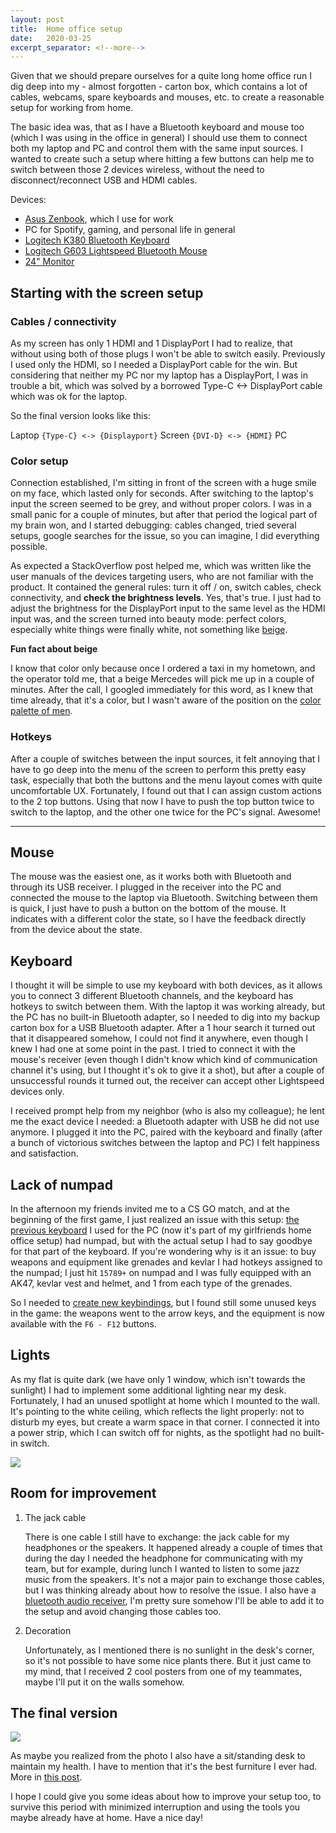 ```yaml
---
layout: post
title:  Home office setup
date:   2020-03-25
excerpt_separator: <!--more-->
---
```


Given that we should prepare ourselves for a quite long home office run I dig deep into my - almost forgotten - carton box, which contains a lot of cables, webcams, spare keyboards and mouses, etc. to create a reasonable setup for working from home.

The basic idea was, that as I have a Bluetooth keyboard and mouse too (which I was using in the office in general) I should use them to connect both my laptop and PC and control them with the same input sources. I wanted to create such a setup where hitting a few buttons can help me to switch between those 2 devices wireless, without the need to disconnect/reconnect USB and HDMI cables.
 <!--more-->
Devices:
* [Asus Zenbook](https://www.asus.com/Laptops/ASUS-ZenBook-UX410UA/), which I use for work
* PC for Spotify, gaming, and personal life in general
* [Logitech K380 Bluetooth Keyboard](https://www.logitech.com/en-us/product/multi-device-keyboard-k380)
* [Logitech G603 Lightspeed Bluetooth Mouse](https://www.logitechg.com/en-us/products/gaming-mice/g603-lightspeed-wireless-gaming-mouse.html)
* [24" Monitor](https://www.dell.com/lv/business/p/dell-p2414h/pd)

## Starting with the screen setup

### Cables / connectivity
As my screen has only 1 HDMI and 1 DisplayPort I had to realize, that without using both of those plugs I won't be able to switch easily. Previously I used only the HDMI, so I needed a DisplayPort cable for the win. But considering that neither my PC nor my laptop has a DisplayPort, I was in trouble a bit, which was solved by a borrowed Type-C <-> DisplayPort cable which was ok for the laptop.

So the final version looks like this:

Laptop `{Type-C} <-> {Displayport}` Screen `{DVI-D} <-> {HDMI}` PC

### Color setup

Connection established, I'm sitting in front of the screen with a huge smile on my face, which lasted only for seconds. After switching to the laptop's input the screen seemed to be grey, and without proper colors. I was in a small panic for a couple of minutes, but after that period the logical part of my brain won, and I started debugging: cables changed, tried several setups, google searches for the issue, so you can imagine, I did everything possible.

 As expected a StackOverflow post helped me, which was written like the user manuals of the devices targeting users, who are not familiar with the product. It contained the general rules: turn it off / on, switch cables, check connectivity, and **check the brightness levels**. Yes, that's true. I just had to adjust the brightness for the DisplayPort input to the same level as the HDMI input was, and the screen turned into beauty mode: perfect colors, especially white things were finally white, not something like [beige](https://en.wikipedia.org/wiki/Beige).

**Fun fact about beige**

 I know that color only because once I ordered a taxi in my hometown, and the operator told me, that a beige Mercedes will pick me up in a couple of minutes. After the call, I googled immediately for this word, as I knew that time already, that it's a color, but I wasn't aware of the position on the [color palette of men](https://9gag.com/gag/106661/how-women-and-men-see-colors).

### Hotkeys

After a couple of switches between the input sources, it felt annoying that I have to go deep into the menu of the screen to perform this pretty easy task, especially that both the buttons and the menu layout comes with quite uncomfortable UX. Fortunately, I found out that I can assign custom actions to the 2 top buttons. Using that now I have to push the top button twice to switch to the laptop, and the other one twice for the PC's signal. Awesome!

---

## Mouse

The mouse was the easiest one, as it works both with Bluetooth and through its USB receiver. I plugged in the receiver into the PC and connected the mouse to the laptop via Bluetooth. Switching between them is quick, I just have to push a button on the bottom of the mouse. It indicates with a different color the state, so I have the feedback directly from the device about the state.

## Keyboard

I thought it will be simple to use my keyboard with both devices, as it allows you to connect 3 different Bluetooth channels, and the keyboard has hotkeys to switch between them. With the laptop it was working already, but the PC has no built-in Bluetooth adapter, so I needed to dig into my backup carton box for a USB Bluetooth adapter. After a 1 hour search it turned out that it disappeared somehow, I could not find it anywhere, even though I knew I had one at some point in the past. I tried to connect it with the mouse's receiver (even though I didn't know which kind of communication channel it's using, but I thought it's ok to give it a shot), but after a couple of unsuccessful rounds it turned out, the receiver can accept other Lightspeed devices only.

I received prompt help from my neighbor (who is also my colleague); he lent me the exact device I needed: a Bluetooth adapter with USB he did not use anymore. I plugged it into the PC, paired with the keyboard and finally (after a bunch of victorious switches between the laptop and PC) I felt happiness and satisfaction.

## Lack of numpad

In the afternoon my friends invited me to a CS GO match, and at the beginning of the first game, I just realized an issue with this setup: [the previous keyboard](https://en.roccat.org/Support/Product/Ryos-MK) I used for the PC (now it's part of my girlfriends home office setup) had numpad, but with the actual setup I had to say goodbye for that part of the keyboard. If you're wondering why is it an issue: to buy weapons and equipment like grenades and kevlar I had hotkeys assigned to the numpad; I just hit `15789+` on numpad and I was fully equipped with an AK47, kevlar vest and helmet, and 1 from each type of the grenades.

So I needed to [create new keybindings](https://csgobuynds.com/buy-binds-generator.html#!/), but I found still some unused keys in the game: the weapons went to the arrow keys, and the equipment is now available with the `F6 - F12` buttons.

## Lights
As my flat is quite dark (we have only 1 window, which isn't towards the sunlight) I had to implement some additional lighting near my desk. Fortunately, I had an unused spotlight at home which I mounted to the wall. It's pointing to the white ceiling, which reflects the light properly: not to disturb my eyes, but create a warm space in that corner. I connected it into a power strip, which I can switch off for nights, as the spotlight had no built-in switch.

<img src="https://matevojts.github.io//assets/images/IMG_20200325_192847.jpg" style="display: block; margin: auto;" />

## Room for improvement

1. The jack cable

    There is one cable I still have to exchange: the jack cable for my headphones or the speakers. It happened already a couple of times that during the day I needed the headphone for communicating with my team, but for example, during lunch I wanted to listen to some jazz music from the speakers. It's not a major pain to exchange those cables, but I was thinking already about how to resolve the issue. I also have a [bluetooth audio receiver](https://store.mi.com/in/item/3180600001), I'm pretty sure somehow I'll be able to add it to the setup and avoid changing those cables too.

2. Decoration

    Unfortunately, as I mentioned there is no sunlight in the desk's corner, so it's not possible to have some nice plants there. But it just came to my mind, that I received 2 cool posters from one of my teammates, maybe I'll put it on the walls somehow.

## The final version

<img src="https://matevojts.github.io//assets/images/IMG_20200321_122133.jpg" style="display: block; margin: auto;" />

As maybe you realized from the photo I also have a sit/standing desk to maintain my health. I have to mention that it's the best furniture I ever had. More in [this post](https://www.matevojts.hu/2019/12/02/standind-desk.html).

I hope I could give you some ideas about how to improve your setup too, to survive this period with minimized interruption and using the tools you maybe already have at home.
Have a nice day!
